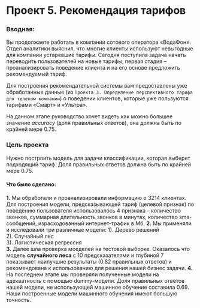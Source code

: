 # Проект 5. Рекомендация тарифов

### Вводная: 
Вы продолжаете работать в компании сотового оператора «ВодаФон». Отдел аналитики выяснил, что многие клиенты используют невыгодные для компании устаревшие тарифы. Сегодня поступила задача начать переводить пользователей на новые тарифы, первая стадия – проанализировать поведение клиента и на его основе предложить рекомендуемый тариф.

Для построения рекомендательной системы вам предоставлены уже обработанные данные (из `Проекта 3. Определение перспективного тарифа для телеком компании`) о поведении клиентов, которые уже пользуются тарифами «Смарт» и «Ультра».

На данном этапе руководство хочет видеть как можно большее значение *accuracy* (доля правильных ответов), она должна быть по крайней мере 0.75. 

### Цель проекта 
Нужно построить модель для задачи классификации, которая выберет подходящий тариф. Доля правильных ответов должна быть по крайней мере 0.75.

#### Что было сделано:
**1.** Мы обработали и проанализировали информацию о 3214 клиентах. Для построения модели, предсказывающей тариф (целевой признак) по поведению пользователя использовалось 4 признака – количество звонков, суммарная длительность звонков в минутах, количество sms-сообщений, израсходованный интернет-трафик в Мб.
**2.** Мы применяли и исследовали три различные модели:
1). Дерево решений  
2). Случайный лес  
3). Логистическая регрессия  
**3.** Далее шла проверка моеделей на тестовой выборке. Оказалось что модель **случайного леса** с 10 предсказателями и глубиной 7 показывает наилучшие результаты (0.82 правильных ответов) и рекомендована к использованию для решения нашей бизнес задачи.
**4.** На последнем этапе мы проверяли полученные модели на адекватность с помощью dummy-модели.
Доля правильных ответов нашей модели, не использующей машинное обучение составила 0.69. Наши построенные модели машинного обучения имеют большую точность.